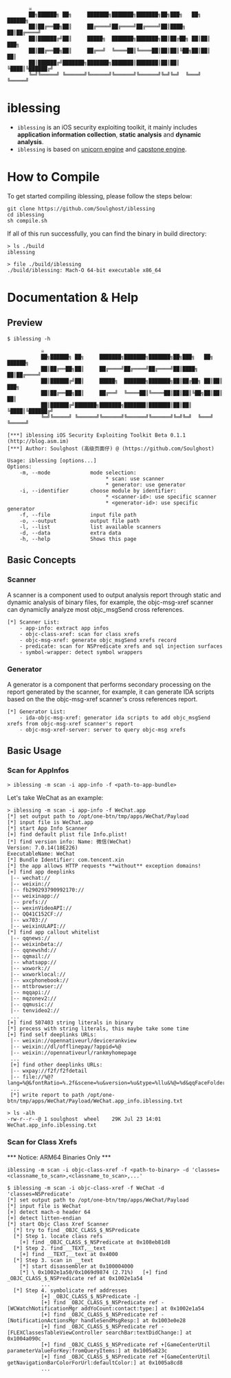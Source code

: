            ☠️
           ██╗██████╗ ██╗     ███████╗███████╗███████╗██╗███╗   ██╗ ██████╗
           ██║██╔══██╗██║     ██╔════╝██╔════╝██╔════╝██║████╗  ██║██╔════╝
           ██║██████╔╝██║     █████╗  ███████╗███████╗██║██╔██╗ ██║██║  ███╗
           ██║██╔══██╗██║     ██╔══╝  ╚════██║╚════██║██║██║╚██╗██║██║   ██║
           ██║██████╔╝███████╗███████╗███████║███████║██║██║ ╚████║╚██████╔╝
           ╚═╝╚═════╝ ╚══════╝╚══════╝╚══════╝╚══════╝╚═╝╚═╝  ╚═══╝ ╚═════╝

# iblessing
- `iblessing` is an iOS security exploiting toolkit, it mainly includes **application information collection**, **static analysis** and **dynamic analysis**.
- `iblessing` is based on [unicorn engine](https://github.com/unicorn-engine/unicorn) and [capstone engine](https://github.com/aquynh/capstone).

# How to Compile
To get started compiling iblessing, please follow the steps below:
```
git clone https://github.com/Soulghost/iblessing
cd iblessing
sh compile.sh
```

If all of this run successfully, you can find the binary in build directory:
```
> ls ./build
iblessing

> file ./build/iblessing
./build/iblessing: Mach-O 64-bit executable x86_64
```

# Documentation & Help
## Preview
```
$ iblessing -h

           ☠️
           ██╗██████╗ ██╗     ███████╗███████╗███████╗██╗███╗   ██╗ ██████╗
           ██║██╔══██╗██║     ██╔════╝██╔════╝██╔════╝██║████╗  ██║██╔════╝
           ██║██████╔╝██║     █████╗  ███████╗███████╗██║██╔██╗ ██║██║  ███╗
           ██║██╔══██╗██║     ██╔══╝  ╚════██║╚════██║██║██║╚██╗██║██║   ██║
           ██║██████╔╝███████╗███████╗███████║███████║██║██║ ╚████║╚██████╔╝
           ╚═╝╚═════╝ ╚══════╝╚══════╝╚══════╝╚══════╝╚═╝╚═╝  ╚═══╝ ╚═════╝

[***] iblessing iOS Security Exploiting Toolkit Beta 0.1.1 (http://blog.asm.im)
[***] Author: Soulghost (高级页面仔) @ (https://github.com/Soulghost)

Usage: iblessing [options...]
Options:
    -m, --mode             mode selection:
                                * scan: use scanner
                                * generator: use generator
    -i, --identifier       choose module by identifier:
                                * <scanner-id>: use specific scanner
                                * <generator-id>: use specific generator
    -f, --file             input file path
    -o, --output           output file path
    -l, --list             list available scanners
    -d, --data             extra data
    -h, --help             Shows this page
```

## Basic Concepts
### Scanner
A scanner is a component used to output analysis report through static and dynamic analysis of binary files, for example, the objc-msg-xref scanner can dynamiclly analyze most objc_msgSend cross references.

```
[*] Scanner List:
    - app-info: extract app infos
    - objc-class-xref: scan for class xrefs
    - objc-msg-xref: generate objc_msgSend xrefs record
    - predicate: scan for NSPredicate xrefs and sql injection surfaces
    - symbol-wrapper: detect symbol wrappers
```

### Generator
A generator is a component that performs secondary processing on the report generated by the scanner, for example, it can generate IDA scripts based on the the objc-msg-xref scanner's cross references report.

```
[*] Generator List:
    - ida-objc-msg-xref: generator ida scripts to add objc_msgSend xrefs from objc-msg-xref scanner's report
    - objc-msg-xref-server: server to query objc-msg xrefs
```

## Basic Usage
### Scan for AppInfos
```
> iblessing -m scan -i app-info -f <path-to-app-bundle>
```

Let's take WeChat as an example:
```
> iblessing -m scan -i app-info -f WeChat.app
[*] set output path to /opt/one-btn/tmp/apps/WeChat/Payload
[*] input file is WeChat.app
[*] start App Info Scanner
[+] find default plist file Info.plist!
[*] find version info: Name: 微信(WeChat)
Version: 7.0.14(18E226)
ExecutableName: WeChat
[*] Bundle Identifier: com.tencent.xin
[*] the app allows HTTP requests **without** exception domains!
[+] find app deeplinks
 |-- wechat://
 |-- weixin://
 |-- fb290293790992170://
 |-- weixinapp://
 |-- prefs://
 |-- wexinVideoAPI://
 |-- QQ41C152CF://
 |-- wx703://
 |-- weixinULAPI://
[*] find app callout whitelist
 |-- qqnews://
 |-- weixinbeta://
 |-- qqnewshd://
 |-- qqmail://
 |-- whatsapp://
 |-- wxwork://
 |-- wxworklocal://
 |-- wxcphonebook://
 |-- mttbrowser://
 |-- mqqapi://
 |-- mqzonev2://
 |-- qqmusic://
 |-- tenvideo2://
 ...
[+] find 507403 string literals in binary
[*] process with string literals, this maybe take some time
[+] find self deeplinks URLs:
 |-- weixin://opennativeurl/devicerankview
 |-- weixin://dl/offlinepay/?appid=%@
 |-- weixin://opennativeurl/rankmyhomepage
 ...
 [+] find other deeplinks URLs:
 |-- wxpay://f2f/f2fdetail
 |-- file://%@?lang=%@&fontRatio=%.2f&scene=%u&version=%u&type=%llu&%@=%d&qqFaceFolderPath=%@&platform=iOS&netType=%@&query=%@&searchId=%@&isHomePage=%d&isWeAppMore=%d&subType=%u&extParams=%@&%@=%@&%@=%@
 ...
 [*] write report to path /opt/one-btn/tmp/apps/WeChat/Payload/WeChat.app_info.iblessing.txt
 
> ls -alh 
-rw-r--r--@ 1 soulghost  wheel    29K Jul 23 14:01 WeChat.app_info.iblessing.txt
```

### Scan for Class Xrefs
*** Notice: ARM64 Binaries Only ***
```
iblessing -m scan -i objc-class-xref -f <path-to-binary> -d 'classes=<classname_to_scan>,<classname_to_scan>,...'
```

```
$ iblessing -m scan -i objc-class-xref -f WeChat -d 'classes=NSPredicate'
[*] set output path to /opt/one-btn/tmp/apps/WeChat/Payload
[*] input file is WeChat
[+] detect mach-o header 64
[+] detect litten-endian
[*] start Objc Class Xref Scanner
  [*] try to find _OBJC_CLASS_$_NSPredicate
  [*] Step 1. locate class refs
	[+] find _OBJC_CLASS_$_NSPredicate at 0x108eb81d8
  [*] Step 2. find __TEXT,__text
	[+] find __TEXT,__text at 0x4000
  [*] Step 3. scan in __text
	[*] start disassembler at 0x100004000
	[*] \ 0x1002e1a50/0x1069d9874 (2.71%)	[+] find _OBJC_CLASS_$_NSPredicate ref at 0x1002e1a54
           ...
  [*] Step 4. symbolicate ref addresses
           [+] _OBJC_CLASS_$_NSPredicate -|
           [+] find _OBJC_CLASS_$_NSPredicate ref -[WCWatchNotificationMgr addYoCount:contact:type:] at 0x1002e1a54
           [+] find _OBJC_CLASS_$_NSPredicate ref -[NotificationActionsMgr handleSendMsgResp:] at 0x1003e0e28
           [+] find _OBJC_CLASS_$_NSPredicate ref -[FLEXClassesTableViewController searchBar:textDidChange:] at 0x1004a090c
           [+] find _OBJC_CLASS_$_NSPredicate ref +[GameCenterUtil parameterValueForKey:fromQueryItems:] at 0x1005a823c
           [+] find _OBJC_CLASS_$_NSPredicate ref +[GameCenterUtil getNavigationBarColorForUrl:defaultColor:] at 0x1005a8cd8
           ...
```
